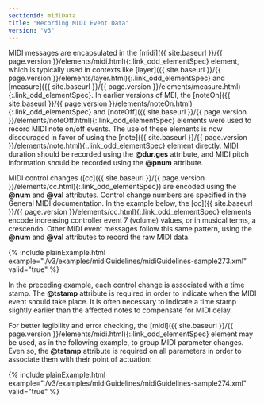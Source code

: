 ```yaml
---
sectionid: midiData
title: "Recording MIDI Event Data"
version: "v3"
---
```




MIDI messages are encapsulated in the [midi]({{ site.baseurl }}/{{ page.version }}/elements/midi.html){:.link_odd_elementSpec} element, which is typically
used in contexts like [layer]({{ site.baseurl }}/{{ page.version }}/elements/layer.html){:.link_odd_elementSpec} and [measure]({{ site.baseurl }}/{{ page.version }}/elements/measure.html){:.link_odd_elementSpec}. In
earlier versions of MEI, the [noteOn]({{ site.baseurl }}/{{ page.version }}/elements/noteOn.html){:.link_odd_elementSpec} and [noteOff]({{ site.baseurl }}/{{ page.version }}/elements/noteOff.html){:.link_odd_elementSpec}
elements were used to record MIDI note on/off events. The use of these elements is
now
discouraged in favor of using the [note]({{ site.baseurl }}/{{ page.version }}/elements/note.html){:.link_odd_elementSpec} element directly. MIDI duration
should be recorded using the **@dur.ges** attribute, and MIDI pitch information should
be recorded using the **@pnum** attribute.



 MIDI control changes ([cc]({{ site.baseurl }}/{{ page.version }}/elements/cc.html){:.link_odd_elementSpec}) are encoded using the **@num** and
**@val** attributes. Control change numbers are specified in the General MIDI
documentation. In the example below, the [cc]({{ site.baseurl }}/{{ page.version }}/elements/cc.html){:.link_odd_elementSpec} elements encode increasing
controller event 7 (volume) values, or in musical terms, a crescendo. Other MIDI event
messages follow this same pattern, using the **@num** and **@val** attributes to
record the raw MIDI data.

{% include plainExample.html example="./v3/examples/midiGuidelines/midiGuidelines-sample273.xml" valid="true" %}


In the preceding example, each control change is associated with a time stamp. The
**@tstamp** attribute is required in order to indicate when the MIDI event should take
place. It is often necessary to indicate a time stamp slightly earlier than the affected
notes
to compensate for MIDI delay.


For better legibility and error checking, the [midi]({{ site.baseurl }}/{{ page.version }}/elements/midi.html){:.link_odd_elementSpec} element may be used,
as in the following example, to group MIDI parameter changes. Even so, the **@tstamp**
attribute is required on all parameters in order to associate them with their point
of
actuation:

{% include plainExample.html example="./v3/examples/midiGuidelines/midiGuidelines-sample274.xml" valid="true" %}

